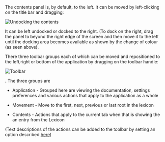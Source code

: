 


The contents panel is, by default, to the left. It can be moved by left-clicking on the title bar and dragging:

![Undocking the contents](/images/undocking.png)


It can be left undocked or docked to the right. (To dock on the right, drag the panel to beyond the right edge of the screen and then move it to the left until the docking area becomes available as shown by the change of colour (as seen above).


There three toolbar groups each of which can be moved and repositioned to the left,right or bottom of the application by dragging on the toolbar handle:

![Toolbar](/images/toolbar.png)

. The three groups are

+ Application - Grouped here are viewing the documentation, settings preferences and various actions that apply to the application as a whole


+ Movement - Move to the first, next, previous or last root in the lexicon


+ Contents - Actions that apply to the current tab when that is showing the an entry from the Lexicon


(Text descriptions of the actions can be added to the toolbar by setting an option described [here](../options/options_system.md#toolbartext))
